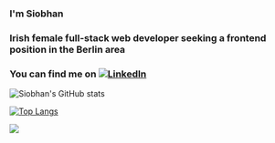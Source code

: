 ### I'm Siobhan
### Irish female full-stack web developer seeking a frontend position in the Berlin area 
### You can find me on [![LinkedIn](https://img.shields.io/badge/linkedin-%230077B5.svg?style=for-the-badge&logo=linkedin&logoColor=white)](https://www.linkedin.com/in/siobhan--doherty/)

![Siobhan's GitHub stats](https://github-readme-stats.vercel.app/api?username=sio-doh&count_private=true&theme=tokyonight)

[![Top Langs](https://github-readme-stats.vercel.app/api/top-langs/?username=sio-doh&layout=compact)](https://github.com/sio-doh/github-readme-stats)

![](https://komarev.com/ghpvc/?username=sio-doh&color=green&style=flat)

<!--
**sio-doh/sio-doh** is a ✨ _special_ ✨ repository because its `README.md` (this file) appears on your GitHub profile.
Here are some ideas to get you started:

- 🔭 I’m currently working on ...
- 🌱 I’m currently learning ...
- 👯 I’m looking to collaborate on ...
- 🤔 I’m looking for help with ...
- 💬 Ask me about ...
- 📫 How to reach me: ...
- 😄 Pronouns: ...
- ⚡ Fun fact: ...
-->
